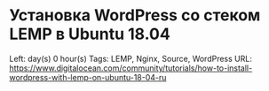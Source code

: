 # Установка WordPress со стеком LEMP в Ubuntu 18.04

Left:  day(s) 0 hour(s) 
Tags: LEMP, Nginx, Source, WordPress
URL: https://www.digitalocean.com/community/tutorials/how-to-install-wordpress-with-lemp-on-ubuntu-18-04-ru